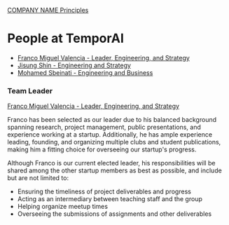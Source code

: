 [COMPANY NAME Principles](./principles.md)

# People at TemporAI
- [Franco Miguel Valencia - Leader, Engineering, and Strategy](./francomiguel_valencia.md)
- [Jisung Shin - Engineering and Strategy](./jisung_shin.md)
- [Mohamed Sbeinati - Engineering and Business](./mohamed_sbeinati.md)

### Team Leader
[Franco Miguel Valencia - Leader, Engineering, and Strategy](./francomiguel_valencia.md)  

Franco has been selected as our leader due to his balanced background spanning research, project management, public presentations, and experience working at a startup. Additionally, he has ample experience leading, founding, and organizing multiple clubs and student publications, making him a fitting choice for overseeing our startup's progress.

Although Franco is our current elected leader, his responsibilities will be shared among the other startup members as best as possible, and include but are not limited to:
- Ensuring the timeliness of project deliverables and progress
- Acting as an intermediary between teaching staff and the group
- Helping organize meetup times
- Overseeing the submissions of assignments and other deliverables